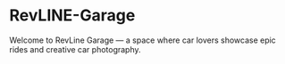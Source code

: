 # RevLINE-Garage
Welcome to RevLine Garage — a space where car lovers showcase epic rides and creative car photography.

